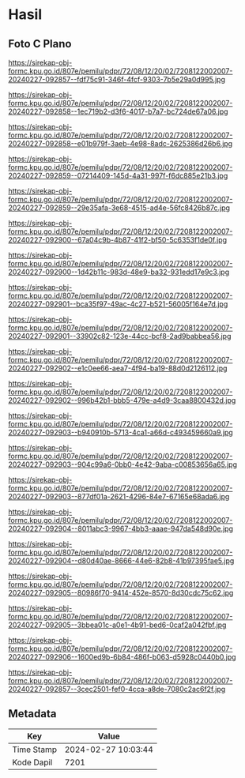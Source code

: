 # Hasil

## Foto C Plano

https://sirekap-obj-formc.kpu.go.id/807e/pemilu/pdpr/72/08/12/20/02/7208122002007-20240227-092857--fdf75c91-346f-4fcf-9303-7b5e29a0d995.jpg

https://sirekap-obj-formc.kpu.go.id/807e/pemilu/pdpr/72/08/12/20/02/7208122002007-20240227-092858--1ec719b2-d3f6-4017-b7a7-bc724de67a06.jpg

https://sirekap-obj-formc.kpu.go.id/807e/pemilu/pdpr/72/08/12/20/02/7208122002007-20240227-092858--e01b979f-3aeb-4e98-8adc-2625386d26b6.jpg

https://sirekap-obj-formc.kpu.go.id/807e/pemilu/pdpr/72/08/12/20/02/7208122002007-20240227-092859--07214409-145d-4a31-997f-f6dc885e21b3.jpg

https://sirekap-obj-formc.kpu.go.id/807e/pemilu/pdpr/72/08/12/20/02/7208122002007-20240227-092859--29e35afa-3e68-4515-ad4e-56fc8426b87c.jpg

https://sirekap-obj-formc.kpu.go.id/807e/pemilu/pdpr/72/08/12/20/02/7208122002007-20240227-092900--67a04c9b-4b87-41f2-bf50-5c6353f1de0f.jpg

https://sirekap-obj-formc.kpu.go.id/807e/pemilu/pdpr/72/08/12/20/02/7208122002007-20240227-092900--1d42b11c-983d-48e9-ba32-931edd17e9c3.jpg

https://sirekap-obj-formc.kpu.go.id/807e/pemilu/pdpr/72/08/12/20/02/7208122002007-20240227-092901--bca35f97-49ac-4c27-b521-56005f164e7d.jpg

https://sirekap-obj-formc.kpu.go.id/807e/pemilu/pdpr/72/08/12/20/02/7208122002007-20240227-092901--33902c82-123e-44cc-bcf8-2ad9babbea56.jpg

https://sirekap-obj-formc.kpu.go.id/807e/pemilu/pdpr/72/08/12/20/02/7208122002007-20240227-092902--e1c0ee66-aea7-4f94-ba19-88d0d2126112.jpg

https://sirekap-obj-formc.kpu.go.id/807e/pemilu/pdpr/72/08/12/20/02/7208122002007-20240227-092902--996b42b1-bbb5-479e-a4d9-3caa8800432d.jpg

https://sirekap-obj-formc.kpu.go.id/807e/pemilu/pdpr/72/08/12/20/02/7208122002007-20240227-092903--b940910b-5713-4ca1-a66d-c493459660a9.jpg

https://sirekap-obj-formc.kpu.go.id/807e/pemilu/pdpr/72/08/12/20/02/7208122002007-20240227-092903--904c99a6-0bb0-4e42-9aba-c00853656a65.jpg

https://sirekap-obj-formc.kpu.go.id/807e/pemilu/pdpr/72/08/12/20/02/7208122002007-20240227-092903--877df01a-2621-4296-84e7-67165e68ada6.jpg

https://sirekap-obj-formc.kpu.go.id/807e/pemilu/pdpr/72/08/12/20/02/7208122002007-20240227-092904--8011abc3-9967-4bb3-aaae-947da548d90e.jpg

https://sirekap-obj-formc.kpu.go.id/807e/pemilu/pdpr/72/08/12/20/02/7208122002007-20240227-092904--d80d40ae-8666-44e6-82b8-41b97395fae5.jpg

https://sirekap-obj-formc.kpu.go.id/807e/pemilu/pdpr/72/08/12/20/02/7208122002007-20240227-092905--80986f70-9414-452e-8570-8d30cdc75c62.jpg

https://sirekap-obj-formc.kpu.go.id/807e/pemilu/pdpr/72/08/12/20/02/7208122002007-20240227-092905--3bbea01c-a0e1-4b91-bed6-0caf2a042fbf.jpg

https://sirekap-obj-formc.kpu.go.id/807e/pemilu/pdpr/72/08/12/20/02/7208122002007-20240227-092906--1600ed9b-6b84-486f-b063-d5928c0440b0.jpg

https://sirekap-obj-formc.kpu.go.id/807e/pemilu/pdpr/72/08/12/20/02/7208122002007-20240227-092857--3cec2501-fef0-4cca-a8de-7080c2ac6f2f.jpg


## Metadata

| Key        | Value               |
| ---------- | ------------------- |
| Time Stamp | 2024-02-27 10:03:44 |
| Kode Dapil | 7201                |



